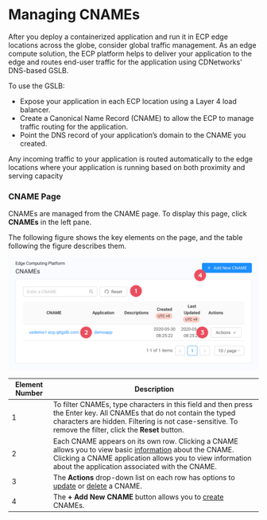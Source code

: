 # Managing CNAMEs 

After you deploy a containerized application and run it in ECP edge locations across the globe, consider global traffic management. As an edge compute solution, the ECP platform helps to deliver your application to the edge and routes end-user traffic for the application using CDNetworks' DNS-based GSLB.

To use the GSLB:

- Expose your application in each ECP location using a Layer 4 load balancer.
- Create a Canonical Name Record (CNAME) to allow the ECP to manage traffic routing for the application.
- Point the DNS record of your application’s domain to the CNAME you created.

Any incoming traffic to your application is routed automatically to the edge locations where your application is running based on both proximity and serving capacity

### CNAME Page

CNAMEs are managed from the CNAME page. To display this page, click **CNAMEs** in the left pane.

The following figure shows the key elements on the page, and the table following the figure describes them.

![null](</docs/resources/images/cnames/cnames-w-numbers.png>)

| **Element Number**     | **Description**                                 |
| -----------------------|-------------------------------------------------| 
| 1                      | To filter CNAMEs, type characters in this field and then press the Enter key. All CNAMEs that do not contain the typed characters are hidden. Filtering is not case-sensitive. To remove the filter, click the **Reset** button.                                                                   |
| 2                      | Each CNAME appears on its own row. Clicking a CNAME allows you to view basic [information](</docs/portal/cnames/viewing-cname-information.md>) about the CNAME. Clicking a CNAME application allows you to view information about the application associated with the CNAME. |
| 3                      | The **Actions** drop-down list on each row has options to [update](</docs/portal/cnames/updating-a-cname.md>) or [delete](</docs/portal/cnames/deleting-a-cname.md>) a CNAME.                                                                    |
| 4                      | The **+ Add New CNAME** button allows you to [create](</docs/portal/cnames/adding-a-cname.md>) CNAMEs.                         |